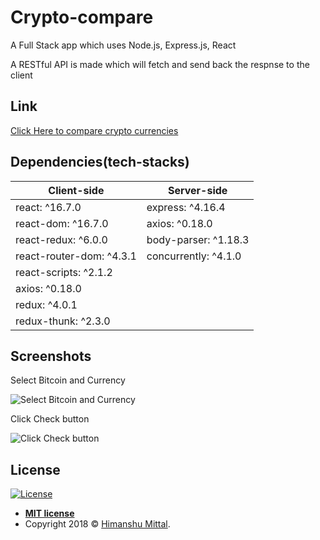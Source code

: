 # Crypto-compare

A Full Stack app which uses Node.js, Express.js, React

A RESTful API is made which will fetch and send back the respnse to the client

## Link

<a href='https://secure-headland-86854.herokuapp.com/'> Click Here to compare crypto currencies </a>

## Dependencies(tech-stacks)
    
Client-side | Server-side
--- | ---
react: ^16.7.0 | express: ^4.16.4
react-dom: ^16.7.0 | axios: ^0.18.0
react-redux: ^6.0.0 | body-parser: ^1.18.3
react-router-dom: ^4.3.1 | concurrently: ^4.1.0
react-scripts: ^2.1.2 |
axios: ^0.18.0 |
redux: ^4.0.1 |
redux-thunk: ^2.3.0 |

## Screenshots

Select Bitcoin and Currency

![Select Bitcoin and Currency](https://mittalhimanshu151.000webhostapp.com/Images/Crypto-Exchange/2.PNG)

Click Check button

![Click Check button](https://mittalhimanshu151.000webhostapp.com/Images/Crypto-Exchange/1.PNG)

## License

[![License](http://img.shields.io/:license-mit-blue.svg?style=flat-square)](http://badges.mit-license.org)

- **[MIT license](https://github.com/mittalHimanshu/crypto-compare/blob/master/LICENSE)**
- Copyright 2018 © <a href="https://github.com/mittalHimanshu" target="_blank">Himanshu Mittal</a>.